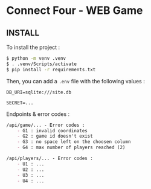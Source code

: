 # Connect Four - WEB Game
## INSTALL

To install the project : 
```bash
$ python -m venv .venv
$ . .venv/Scripts/activate
$ pip install -r requirements.txt
```

Then, you can add a `.env` file with the following values :
```config
DB_URI=sqlite:///site.db

SECRET=...
```

Endpoints & error codes : 
```markdown
/api/game/... - Error codes : 
    - G1 : invalid coordinates
    - G2 : game id doesn't exist
    - G3 : no space left on the choosen column
    - G4 : max number of players reached (2)

/api/players/... - Error codes :
    - U1 : ...
    - U2 : ...
    - U3 : ...
    - U4 : ...
```